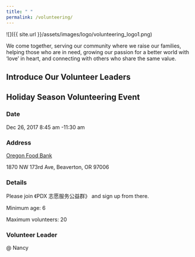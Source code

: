 ```yaml
---
title: " "
permalink: /volunteering/
---
```


![]({{ site.url }}/assets/images/logo/volunteering_logo1.png)

We come together, serving our community where we raise our families, helping those who are in need, growing our passion for a better world with ‘love’ in heart, and connecting with others who share the same value.

## Introduce Our Volunteer Leaders


## Holiday Season Volunteering Event

### Date

Dec 26, 2017 8:45 am -11:30 am

### Address

[Oregon Food Bank](htts://www.oregonfoodbank.org/about-us/locations/beaverton/)

1870 NW 173rd Ave, Beaverton, OR 97006

### Details

Please join 《PDX 志愿服务公益群》 and sign up from there.

Minimum age: 6

Maximum volunteers: 20

### Volunteer Leader

@ Nancy
